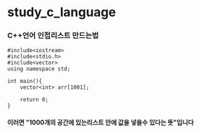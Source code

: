 # study_c_language

### C++언어 인접리스트 만드는법
```
#include<iostream>
#include<stdio.h>
#include<vector>
using namespace std;

int main(){
	vector<int> arr[1001];
	
	return 0;
}
```
#### 이러면 "1000개의 공간에 있는리스트 안에 값을 넣을수 있다는 뜻"입니다
